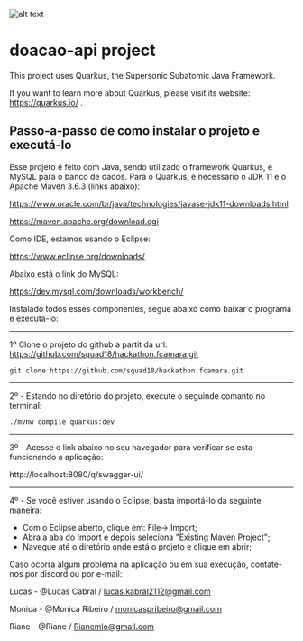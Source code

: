 ![alt text](https://i.postimg.cc/LXjTgrMH/Squad18-1.jpg)

# doacao-api project

This project uses Quarkus, the Supersonic Subatomic Java Framework.

If you want to learn more about Quarkus, please visit its website: https://quarkus.io/ .



## Passo-a-passo de como instalar o projeto e executá-lo

Esse projeto é feito com Java, sendo utilizado o framework Quarkus, e MySQL para o banco de dados.
Para o Quarkus, é necessário o JDK 11 e o Apache Maven 3.6.3 (links abaixo):

https://www.oracle.com/br/java/technologies/javase-jdk11-downloads.html

https://maven.apache.org/download.cgi

Como IDE, estamos usando o Eclipse:

https://www.eclipse.org/downloads/

Abaixo está o link do MySQL:

https://dev.mysql.com/downloads/workbench/


Instalado todos esses componentes, segue abaixo como baixar o programa e executá-lo:



*****
1º Clone o projeto do github a partit da url: https://github.com/squad18/hackathon.fcamara.git 

```shell script
git clone https://github.com/squad18/hackathon.fcamara.git
```


*****
2º - Estando no diretório do projeto, execute o seguinde comanto no terminal:

```shell script
./mvnw compile quarkus:dev
```



*****
3º - Acesse o link abaixo no seu navegador para verificar se esta funcionando a aplicação:

http://localhost:8080/q/swagger-ui/




*****
4º - Se você estiver usando o Eclipse, basta importá-lo da seguinte maneira:

- Com o Eclipse aberto, clique em: File-> Import;
- Abra   a aba do Import e depois seleciona "Existing Maven Project";
- Navegue até o diretório onde está o projeto e clique em abrir;



Caso ocorra algum problema na aplicação ou em sua execução, contate-nos por discord ou por e-mail:

Lucas - @Lucas Cabral / lucas.kabral2112@gmail.com

Monica - @Monica Ribeiro / monicaspribeiro@gmail.com

Riane - @Riane / Rianemlo@gmail.com

